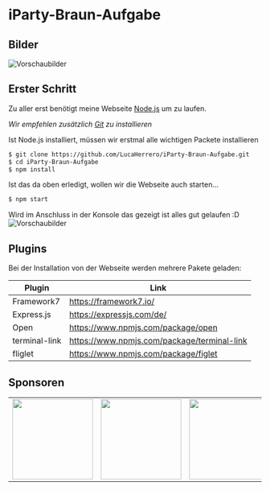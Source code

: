 # iParty-Braun-Aufgabe
## Bilder 
![Vorschaubilder](https://i.ibb.co/HHs1CKk/Main.png)

## Erster Schritt

Zu aller erst benötigt meine Webseite [Node.js](https://nodejs.org/) um zu laufen. 

*Wir empfehlen zusätzlich [Git](https://git-scm.com/) zu installieren*

Ist Node.js installiert, müssen wir erstmal alle wichtigen Packete installieren

```sh
$ git clone https://github.com/LucaHerrero/iParty-Braun-Aufgabe.git
$ cd iParty-Braun-Aufgabe
$ npm install
```

Ist das da oben erledigt, wollen wir die Webseite auch starten...

```sh
$ npm start
```

Wird im Anschluss in der Konsole das gezeigt ist alles gut gelaufen  :D
![Vorschaubilder](https://lawyer.spickx.com/DMCA/carbon.svg)

## Plugins

Bei der Installation von der Webseite werden mehrere Pakete geladen:

| Plugin | Link |
| ------ | ------ |
| Framework7 | https://framework7.io/ |
| Express.js | https://expressjs.com/de/ |
| Open | https://www.npmjs.com/package/open |
| terminal-link | https://www.npmjs.com/package/terminal-link |
| fliglet | https://www.npmjs.com/package/figlet |

## Sponsoren

<table>
  <tr>
    <td align="center" valign="middle">
        <img width="160" src="https://upload.wikimedia.org/wikipedia/commons/thumb/9/9a/Pablo_Escobar_Mug.jpg/800px-Pablo_Escobar_Mug.jpg">
    </td>
    <td align="center" valign="middle">
        <img width="160" src="https://rp-online.de/imgs/32/4/8/3/5/9/1/3/5/tok_e83798747f3c079acdf90cf5b0286cd5/w1377_h1500_x525_y438_RTR_2019-02-12T235740Z_804135970_RC17711359E0_RTRMADP_3_USA-MEXICO-EL-CHAPO-9d17d45645c38658.JPG">
    </td>
   <td align="center" valign="middle">
        <img width="160" src="https://images.fineartamerica.com/images/artworkimages/medium/1/al-capone-scarface-mafia-crime-boss-20170628-wingsdomain-art-and-photography.jpg">
    </td>  
  </tr>
</table>
